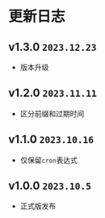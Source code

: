 # 更新日志

## v1.3.0 `2023.12.23`

- 版本升级

## v1.2.0 `2023.11.11`

- 区分前缀和过期时间

## v1.1.0 `2023.10.16`

- 仅保留`cron`表达式

## v1.0.0 `2023.10.5`

- 正式版发布
